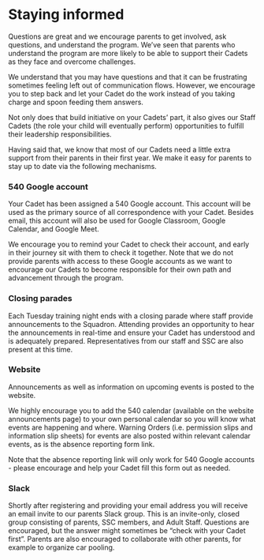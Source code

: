 # Staying informed

Questions are great and we encourage parents to get involved, ask questions, and understand the program. We’ve seen that parents who understand the program are more likely to be able to support their Cadets as they face and overcome challenges.

We understand that you may have questions and that it can be frustrating sometimes feeling left out of communication flows. However, we encourage you to step back and let your Cadet do the work instead of you taking charge and spoon feeding them answers.

Not only does that build initiative on your Cadets’ part, it also gives our Staff Cadets (the role your child will eventually perform) opportunities to fulfill their leadership responsibilities.

Having said that, we know that most of our Cadets need a little extra support from their parents in their first year. We make it easy for parents to stay up to date via the following mechanisms.

### 540 Google account

Your Cadet has been assigned a 540 Google account. This account will be used as the primary source of all correspondence with your Cadet. Besides email, this account will also be used for Google Classroom, Google Calendar, and Google Meet.

We encourage you to remind your Cadet to check their account, and early in their journey sit with them to check it together. Note that we do not provide parents with access to these Google accounts as we want to encourage our Cadets to become responsible for their own path and advancement through the program.

### Closing parades

Each Tuesday training night ends with a closing parade where staff provide announcements to the Squadron. Attending provides an opportunity to hear the announcements in real-time and ensure your Cadet has understood and is adequately prepared. Representatives from our staff and SSC are also present at this time.

### **Website**

Announcements as well as information on upcoming events is posted to the website.&#x20;

We highly encourage you to add the 540 calendar (available on the website announcements page) to your own personal calendar so you will know what events are happening and where. Warning Orders (i.e. permission slips and information slip sheets) for events are also posted within relevant calendar events, as is the absence reporting form link.&#x20;

Note that the absence reporting link will only work for 540 Google accounts - please encourage and help your Cadet fill this form out as needed.

### **Slack**

Shortly after registering and providing your email address you will receive an email invite to our parents Slack group. This is an invite-only, closed group consisting of parents, SSC members, and Adult Staff. Questions are encouraged, but the answer might sometimes be “check with your Cadet first”. Parents are also encouraged to collaborate with other parents, for example to organize car pooling.
